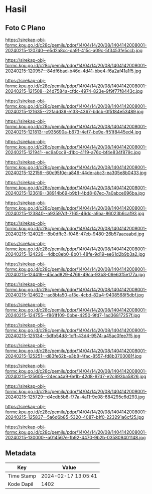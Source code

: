 # Hasil

## Foto C Plano

https://sirekap-obj-formc.kpu.go.id/c28c/pemilu/pdpr/14/04/14/20/08/1404142008001-20240215-120740--e5d2a8cc-da9f-415c-a09c-5f3453fe5ccb.jpg

https://sirekap-obj-formc.kpu.go.id/c28c/pemilu/pdpr/14/04/14/20/08/1404142008001-20240215-120957--84df6bad-b46d-4d41-bbe4-f6a2af41a1f5.jpg

https://sirekap-obj-formc.kpu.go.id/c28c/pemilu/pdpr/14/04/14/20/08/1404142008001-20240215-121508--24d7584a-cfdc-4974-823e-9f9f77f8443c.jpg

https://sirekap-obj-formc.kpu.go.id/c28c/pemilu/pdpr/14/04/14/20/08/1404142008001-20240215-121635--22fadd39-e133-4367-bdcb-0f5184e53489.jpg

https://sirekap-obj-formc.kpu.go.id/c28c/pemilu/pdpr/14/04/14/20/08/1404142008001-20240215-121813--e935690a-b673-4ef7-be9e-ff51f8445ed4.jpg

https://sirekap-obj-formc.kpu.go.id/c28c/pemilu/pdpr/14/04/14/20/08/1404142008001-20240215-121941--ec9a0cc9-d1bc-4119-a76c-bf4e834f879c.jpg

https://sirekap-obj-formc.kpu.go.id/c28c/pemilu/pdpr/14/04/14/20/08/1404142008001-20240215-122156--60c95f0e-a846-44de-abc3-ea305e8b0433.jpg

https://sirekap-obj-formc.kpu.go.id/c28c/pemilu/pdpr/14/04/14/20/08/1404142008001-20240215-123619--38914b69-b9b1-4bd8-87ec-7a0abce696ba.jpg

https://sirekap-obj-formc.kpu.go.id/c28c/pemilu/pdpr/14/04/14/20/08/1404142008001-20240215-123840--a93597df-7165-46dc-a9aa-86023b6caf93.jpg

https://sirekap-obj-formc.kpu.go.id/c28c/pemilu/pdpr/14/04/14/20/08/1404142008001-20240215-124029--8b0dffc3-f046-47eb-9480-26b57aacaabd.jpg

https://sirekap-obj-formc.kpu.go.id/c28c/pemilu/pdpr/14/04/14/20/08/1404142008001-20240215-124226--4dbc8eb0-8b01-48fe-9d19-ee61d2b9b3a2.jpg

https://sirekap-obj-formc.kpu.go.id/c28c/pemilu/pdpr/14/04/14/20/08/1404142008001-20240215-124419--45cad829-4769-49ca-93b8-09e63f5e177a.jpg

https://sirekap-obj-formc.kpu.go.id/c28c/pemilu/pdpr/14/04/14/20/08/1404142008001-20240215-124622--ac8bfa50-af3e-4cbd-82a4-9408568f5dbf.jpg

https://sirekap-obj-formc.kpu.go.id/c28c/pemilu/pdpr/14/04/14/20/08/1404142008001-20240215-124755--f861f109-0bbe-4250-9fd7-1ad36817257f.jpg

https://sirekap-obj-formc.kpu.go.id/c28c/pemilu/pdpr/14/04/14/20/08/1404142008001-20240215-125134--5dfb54d8-1cff-43d4-9574-a45ac0fee7f5.jpg

https://sirekap-obj-formc.kpu.go.id/c28c/pemilu/pdpr/14/04/14/20/08/1404142008001-20240215-125251--d83fe62b-e3b8-4fac-8557-fd8b3703081f.jpg

https://sirekap-obj-formc.kpu.go.id/c28c/pemilu/pdpr/14/04/14/20/08/1404142008001-20240215-125605--24eca4a9-6e1b-42d8-97d7-e2c693ba5826.jpg

https://sirekap-obj-formc.kpu.go.id/c28c/pemilu/pdpr/14/04/14/20/08/1404142008001-20240215-125729--d4cdb5b8-f77a-4a11-9c08-684295c6d293.jpg

https://sirekap-obj-formc.kpu.go.id/c28c/pemilu/pdpr/14/04/14/20/08/1404142008001-20240215-125837--5a6d6b85-5320-4087-b1f0-223291a6cf25.jpg

https://sirekap-obj-formc.kpu.go.id/c28c/pemilu/pdpr/14/04/14/20/08/1404142008001-20240215-130000--a014567e-fb92-4470-9b2b-035809401148.jpg


## Metadata

| Key        | Value               |
| ---------- | ------------------- |
| Time Stamp | 2024-02-17 13:05:41 |
| Kode Dapil | 1402                |



